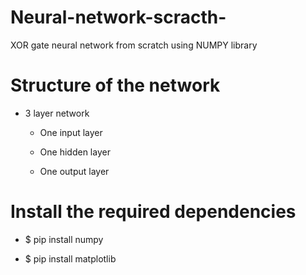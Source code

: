 # Neural-network-scracth-
XOR gate neural network from scratch using NUMPY library

# Structure of the network
  
  - 3 layer network 
  
    - One input layer

    - One hidden layer

    - One output layer

# Install the required dependencies

  - $ pip install numpy

  - $ pip install matplotlib
